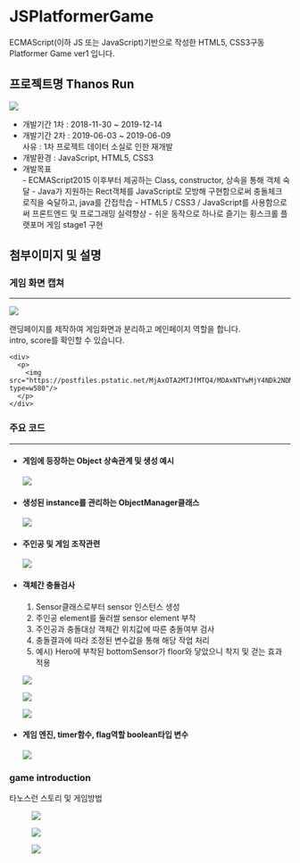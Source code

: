 # JSPlatformerGame
ECMAScript(이하 JS 또는 JavaScript)기반으로 작성한 HTML5, CSS3구동 Platformer Game ver1 입니다.

<h2>프로젝트명 Thanos Run</h2>
<img src="https://postfiles.pstatic.net/MjAxOTA2MTJfMjE1/MDAxNTYwMjY4NDk1Njc4.hwaQOTOTX_4-d73cJvjwGP4OKdsV05NhAaoLLFoJXdAg.pd3Gu6yBtdApQ5QkzXVBnTbfvYkjd70UDDQa6uivSWgg.JPEG.wlsghd1028/slide01.JPG?type=w580"/>

<ul>
  <li>
    개발기간 1차 : 2018-11-30 ~ 2019-12-14
  </li>
  <li>
    개발기간 2차 : 2019-06-03 ~ 2019-06-09<br>
    사유 : 1차 프로젝트 데이터 소실로 인한 재개발
  </li>
  <li>
    개발환경 : JavaScript, HTML5, CSS3 
  </li>
  <li>
    개발목표<br>
    - ECMAScript2015 이후부터 제공하는 Class, constructor, 상속을 통해 객체 숙달
    - Java가 지원하는 Rect객체를 JavaScript로 모방해 구현함으로써 충돌체크 로직을 숙달하고, java를 간접학습
    - HTML5 / CSS3 / JavaScript를 사용함으로써 프론트엔드 및 프로그래밍 실력향상
    - 쉬운 동작으로 하나로 즐기는 횡스크롤 플랫포머 게임 stage1 구현
  </li>
</ul>
<section>
  <h2>첨부이미지 및 설명</h2>
  <article>
    <h3>게임 화면 캡쳐</h3>
    <hr/>
    <div>
      <p>
        <img src="https://postfiles.pstatic.net/MjAxOTA2MTJfMjg0/MDAxNTYwMjY4NDk2NDAx.04pgIsbsY03h5T6Sp8sTAVx1yk0SZQS36kg3E-w2OzEg.OSzMhmRV2dVygFvlMNoXvOTjKCboV_WjcmvS7C9zUJcg.JPEG.wlsghd1028/slide13.JPG?type=w580"/>
      </p>
      <p>
        랜딩페이지를 제작하여 게임화면과 분리하고 메인페이지 역할을 합니다.<br/>
        intro, score를 확인할 수 있습니다.
      </p>
    </div>
    
    <div>
      <p>
        <img src="https://postfiles.pstatic.net/MjAxOTA2MTJfMTQ4/MDAxNTYwMjY4NDk2NDMw.f63t2aOfMONWwDuEtJnuHTUTTdJJehUDCYUxC7yJPeog.KLq7rw6KFxhKFnlYjvPqwKhpp_m42SfHizG8DlZEXTUg.JPEG.wlsghd1028/slide14.JPG?type=w580"/>
      </p>
    </div>    
  </article>
  <article>
    <h3>주요 코드</h3>
    <hr/>
    <ul>
      <li>
        <h4>게임에 등장하는 Object 상속관계 및 생성 예시</h4>
        <p>
          <img src="https://postfiles.pstatic.net/MjAxOTA2MTJfMjY0/MDAxNTYwMjY4NDk2NDU1.Ph4oZT8yQZH39lZevjGWem-1SOj6TASJzGDvO1qDLtEg.rTIOCBZa1a5kxIGbyynxWF0jNW4JmesmldDY5jaldbQg.JPEG.wlsghd1028/slide16.JPG?type=w580"/>
        </p>
      </li>
      <li>
        <h4>생성된 instance를 관리하는 ObjectManager클래스</h4>
        <p>
          <img src="https://postfiles.pstatic.net/MjAxOTA2MTJfNTQg/MDAxNTYwMjY4NDk2NTQ0.bzor7-qjSzG0-4Ql_A-4j0W6vbZHcUyPmYVksSIQOKQg._WWmwjy7Wwg-xkE2FPHVMwLfNfRd_o5rngdQkhGaESMg.JPEG.wlsghd1028/slide17.JPG?type=w580"/>
        </p>
      </li>
      <li>
        <h4>주인공 및 게임 조작관련</h4>
        <p>
           <img src="https://blogfiles.pstatic.net/MjAxOTA2MTJfMjQy/MDAxNTYwMjY4NDk3MTg1.2Xcrlp3uBg66Cj-mLIcvPrmn4JBjU07Tm5c2bvDg-fsg.VeBmwyENRH3LpKiNZ-mwxWgbJ5ND0WaRtYWsgbS31V8g.JPEG.wlsghd1028/slide18.JPG"/>
        </p>
      </li>
      <li>
        <h4>객체간 충돌검사</h4>
        <ol>
          <li>Sensor클래스로부터 sensor 인스턴스 생성</li>
          <li>주인공 element를 둘러쌀 sensor element 부착</li>
          <li>주인공과 충돌대상 객체간 위치값에 따른 충돌여부 검사</li>
          <li>충돌결과에 따라 조정된 변수값을 통해 해당 작업 처리</li>
          <li>예시) Hero에 부착된 bottomSensor가 floor와 닿았으니 착지 및 걷는 효과 적용</li>
        </ol>
        <p>
          <img src="https://postfiles.pstatic.net/MjAxOTA2MTJfMjAw/MDAxNTYwMjY4NDk2NTYz.AYyDHjgeuttkHQY_eVHAieXUsn3dhuFt32vcwL7OZZkg.iCFDIgBJzoeVhtfiEIFYG3MBCF_pLNXUhNGX1TqFsAAg.JPEG.wlsghd1028/slide19.JPG?type=w580"/>
        </p>
        <p>
          <img src="https://postfiles.pstatic.net/MjAxOTA2MTJfMjAw/MDAxNTYwMjY4NDk2NTYz.AYyDHjgeuttkHQY_eVHAieXUsn3dhuFt32vcwL7OZZkg.iCFDIgBJzoeVhtfiEIFYG3MBCF_pLNXUhNGX1TqFsAAg.JPEG.wlsghd1028/slide20.JPG?type=w580"/>
        </p>
        <p>
          <img src="https://postfiles.pstatic.net/MjAxOTA2MTJfMTAw/MDAxNTYwMjY4NDk3MjE0.O0p83Qf5IjOHc4b7R1s-uXzjkLBDEpFApvAYjDfVjXsg.S4R76RABuqbRtes9D2as8ZFbBWOfgphwlt5ZCGnKEgsg.JPEG.wlsghd1028/slide21.JPG?type=w580"/>
        </p>
      </li>
      <li>
        <h4>게임 엔진, timer함수, flag역할 boolean타입 변수</h4>
        <p>
          <img src="https://postfiles.pstatic.net/MjAxOTA2MTJfMjc3/MDAxNTYwMjY4NDk3MTQ2.Dn1MQqLFS9C8YfWTEzYtLHXX_YdaMOt_L3Vt2sWmWdMg.xusbiPyxSGbMVEW0vnSTe4NgdrNa6Ypo2jCIAtyYWR0g.JPEG.wlsghd1028/slide22.JPG?type=w580"/>
        </p>
      </li>
    </ul>
  </article>
  <article>
    <h3>game introduction</h3>
    <dl>
      <dt>타노스런 스토리 및 게임방법</dt>
      <dd>
        <p><img src="https://postfiles.pstatic.net/MjAxOTA2MTJfODYg/MDAxNTYwMjY4NDk2MTA1.zabTVEIb14rfXLPUJV0U8hAUV8zebozTDXIOXMdzXxsg.pgoE_YOk2x4d6cGcJDqRpIgCZKCuCEOWZAlp0Ypntnsg.JPEG.wlsghd1028/slide10.JPG?type=w580"/></p>
        <p><img src="https://postfiles.pstatic.net/MjAxOTA2MTJfODMg/MDAxNTYwMjY4NDk2MTAz.bWaF5AZUTUTm_NbL60_Jk4cQZ1qRBVTTQf5CH76tHL0g.4Y7hAeTpiJ7UJdB2S1HD1Qb8CtF7SGaxLa5BVdrSaMsg.JPEG.wlsghd1028/slide11.JPG?type=w580"/></p>
        <p><img src="https://postfiles.pstatic.net/MjAxOTA2MTJfMTU5/MDAxNTYwMjY4NDk2MTM5.W-V06rGF5XlRAEXPtLtUXn9gfAoPIaFUC4vrU6oMZBYg.7v-UxR0SjgszGLH2kr0lGw4WfhywG71aFn2IvG6fB3Qg.JPEG.wlsghd1028/slide12.JPG?type=w580"/></p>
      </dd>
    </dl>
  </article>
</section>
